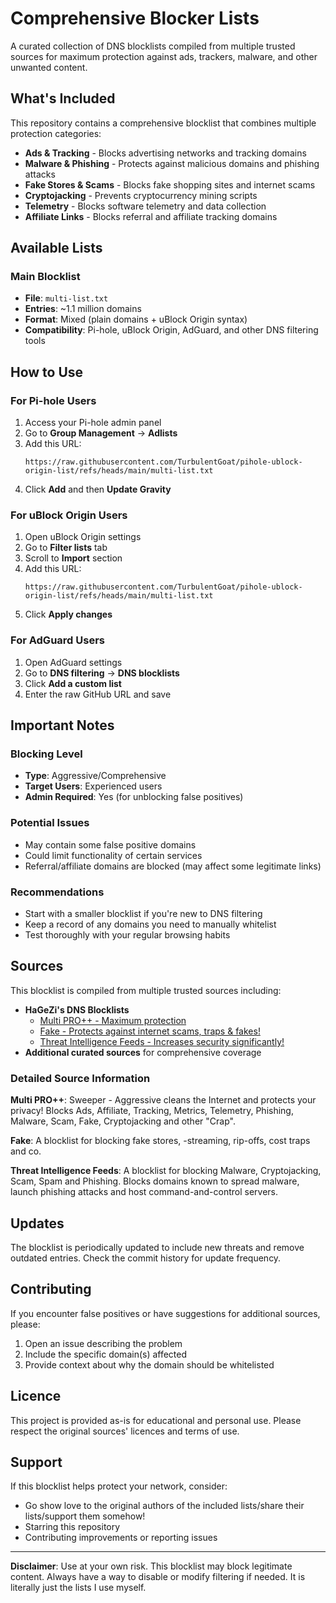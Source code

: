# Comprehensive Blocker Lists

A curated collection of DNS blocklists compiled from multiple trusted sources for maximum protection against ads, trackers, malware, and other unwanted content.

## What's Included

This repository contains a comprehensive blocklist that combines multiple protection categories:

- **Ads & Tracking** - Blocks advertising networks and tracking domains
- **Malware & Phishing** - Protects against malicious domains and phishing attacks  
- **Fake Stores & Scams** - Blocks fake shopping sites and internet scams
- **Cryptojacking** - Prevents cryptocurrency mining scripts
- **Telemetry** - Blocks software telemetry and data collection
- **Affiliate Links** - Blocks referral and affiliate tracking domains

## Available Lists

### Main Blocklist
- **File**: `multi-list.txt`
- **Entries**: ~1.1 million domains
- **Format**: Mixed (plain domains + uBlock Origin syntax)
- **Compatibility**: Pi-hole, uBlock Origin, AdGuard, and other DNS filtering tools

## How to Use

### For Pi-hole Users

1. Access your Pi-hole admin panel
2. Go to **Group Management** → **Adlists**
3. Add this URL:
   ```
   https://raw.githubusercontent.com/TurbulentGoat/pihole-ublock-origin-list/refs/heads/main/multi-list.txt
   ```
4. Click **Add** and then **Update Gravity**

### For uBlock Origin Users

1. Open uBlock Origin settings
2. Go to **Filter lists** tab
3. Scroll to **Import** section
4. Add this URL:
   ```
   https://raw.githubusercontent.com/TurbulentGoat/pihole-ublock-origin-list/refs/heads/main/multi-list.txt
   ```
5. Click **Apply changes**

### For AdGuard Users

1. Open AdGuard settings
2. Go to **DNS filtering** → **DNS blocklists**
3. Click **Add a custom list**
4. Enter the raw GitHub URL and save

## Important Notes

### Blocking Level
- **Type**: Aggressive/Comprehensive
- **Target Users**: Experienced users
- **Admin Required**: Yes (for unblocking false positives)

### Potential Issues
- May contain some false positive domains
- Could limit functionality of certain services
- Referral/affiliate domains are blocked (may affect some legitimate links)

### Recommendations
- Start with a smaller blocklist if you're new to DNS filtering
- Keep a record of any domains you need to manually whitelist
- Test thoroughly with your regular browsing habits

## Sources

This blocklist is compiled from multiple trusted sources including:

- **HaGeZi's DNS Blocklists**
  - [Multi PRO++ - Maximum protection](https://github.com/hagezi/dns-blocklists?tab=readme-ov-file#proplus)
  - [Fake - Protects against internet scams, traps & fakes!](https://github.com/hagezi/dns-blocklists?tab=readme-ov-file#fake)
  - [Threat Intelligence Feeds - Increases security significantly!](https://github.com/hagezi/dns-blocklists?tab=readme-ov-file#tif)
- **Additional curated sources** for comprehensive coverage

### Detailed Source Information

**Multi PRO++**: Sweeper - Aggressive cleans the Internet and protects your privacy! Blocks Ads, Affiliate, Tracking, Metrics, Telemetry, Phishing, Malware, Scam, Fake, Cryptojacking and other "Crap".

**Fake**: A blocklist for blocking fake stores, -streaming, rip-offs, cost traps and co.

**Threat Intelligence Feeds**: A blocklist for blocking Malware, Cryptojacking, Scam, Spam and Phishing. Blocks domains known to spread malware, launch phishing attacks and host command-and-control servers.

## Updates

The blocklist is periodically updated to include new threats and remove outdated entries. Check the commit history for update frequency.

## Contributing

If you encounter false positives or have suggestions for additional sources, please:

1. Open an issue describing the problem
2. Include the specific domain(s) affected
3. Provide context about why the domain should be whitelisted

## Licence

This project is provided as-is for educational and personal use. Please respect the original sources' licences and terms of use.

## Support

If this blocklist helps protect your network, consider:
- Go show love to the original authors of the included lists/share their lists/support them somehow!
- Starring this repository
- Contributing improvements or reporting issues

---

**Disclaimer**: Use at your own risk. This blocklist may block legitimate content. Always have a way to disable or modify filtering if needed. It is literally just the lists I use myself.
